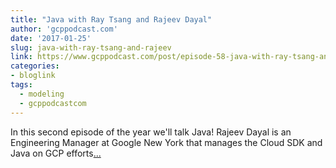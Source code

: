 ```yaml
---
title: "Java with Ray Tsang and Rajeev Dayal"
author: 'gcppodcast.com'
date: '2017-01-25'
slug: java-with-ray-tsang-and-rajeev
link: https://www.gcppodcast.com/post/episode-58-java-with-ray-tsang-and-rajeev-dayal/
categories:
- bloglink
tags:
  - modeling
  - gcppodcastcom
---
```


In this second episode of the year we'll talk Java! Rajeev Dayal is an Engineering Manager at Google New York that manages the Cloud SDK and Java on GCP efforts[... <i class="fas fa-external-link-alt"></i>](https://www.gcppodcast.com/post/episode-58-java-with-ray-tsang-and-rajeev-dayal/)

